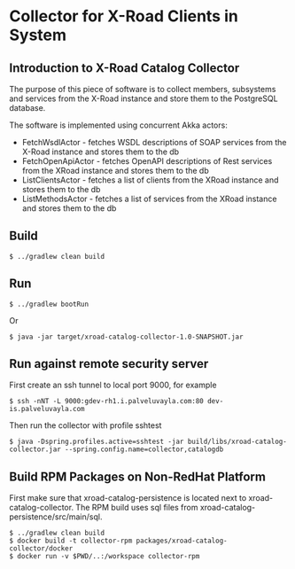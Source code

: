 # Collector for X-Road Clients in System

## Introduction to X-Road Catalog Collector

The purpose of this piece of software is to collect members, subsystems and services from the X-Road instance and store them to the PostgreSQL database. 

The software is implemented using concurrent Akka actors: 
* FetchWsdlActor - fetches WSDL descriptions of SOAP services from the X-Road instance and stores them to the db
* FetchOpenApiActor - fetches OpenAPI descriptions of Rest services from the XRoad instance and stores them to the db
* ListClientsActor - fetches a list of clients from the XRoad instance and stores them to the db
* ListMethodsActor - fetches a list of services from the XRoad instance and stores them to the db


## Build


    $ ../gradlew clean build


## Run

    $ ../gradlew bootRun

Or

    $ java -jar target/xroad-catalog-collector-1.0-SNAPSHOT.jar

## Run against remote security server

First create an ssh tunnel to local port 9000, for example

    $ ssh -nNT -L 9000:gdev-rh1.i.palveluvayla.com:80 dev-is.palveluvayla.com

Then run the collector with profile sshtest

    $ java -Dspring.profiles.active=sshtest -jar build/libs/xroad-catalog-collector.jar --spring.config.name=collector,catalogdb




## Build RPM Packages on Non-RedHat Platform

First make sure that xroad-catalog-persistence is located next to xroad-catalog-collector. The RPM build
 uses sql files from xroad-catalog-persistence/src/main/sql.
 
    $ ../gradlew clean build
    $ docker build -t collector-rpm packages/xroad-catalog-collector/docker
    $ docker run -v $PWD/..:/workspace collector-rpm
